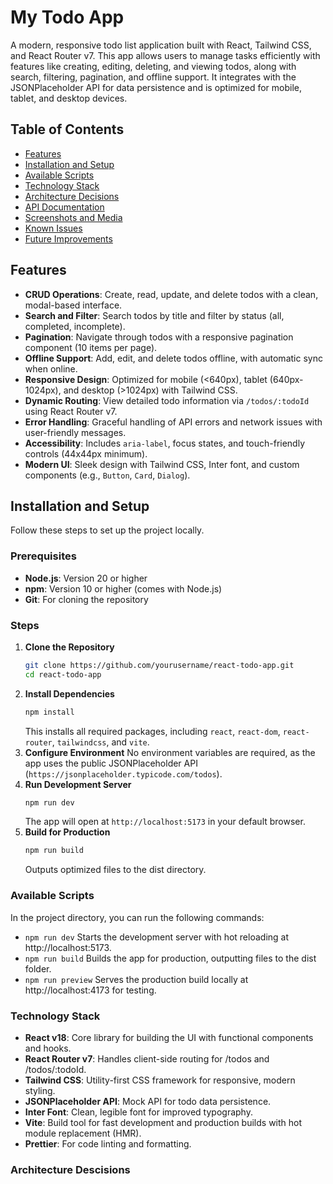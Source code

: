 # My Todo App

A modern, responsive todo list application built with React, Tailwind CSS, and React Router v7. This app allows users to manage tasks efficiently with features like creating, editing, deleting, and viewing todos, along with search, filtering, pagination, and offline support. It integrates with the JSONPlaceholder API for data persistence and is optimized for mobile, tablet, and desktop devices.

## Table of Contents
- [Features](#features)
- [Installation and Setup](#installation-and-setup)
- [Available Scripts](#available-scripts)
- [Technology Stack](#technology-stack)
- [Architecture Decisions](#architecture-decisions)
- [API Documentation](#api-documentation)
- [Screenshots and Media](#screenshots-and-media)
- [Known Issues](#known-issues)
- [Future Improvements](#future-improvements)

## Features
- **CRUD Operations**: Create, read, update, and delete todos with a clean, modal-based interface.
- **Search and Filter**: Search todos by title and filter by status (all, completed, incomplete).
- **Pagination**: Navigate through todos with a responsive pagination component (10 items per page).
- **Offline Support**: Add, edit, and delete todos offline, with automatic sync when online.
- **Responsive Design**: Optimized for mobile (<640px), tablet (640px-1024px), and desktop (>1024px) with Tailwind CSS.
- **Dynamic Routing**: View detailed todo information via `/todos/:todoId` using React Router v7.
- **Error Handling**: Graceful handling of API errors and network issues with user-friendly messages.
- **Accessibility**: Includes `aria-label`, focus states, and touch-friendly controls (44x44px minimum).
- **Modern UI**: Sleek design with Tailwind CSS, Inter font, and custom components (e.g., `Button`, `Card`, `Dialog`).

## Installation and Setup
Follow these steps to set up the project locally.

### Prerequisites
- **Node.js**: Version 20 or higher
- **npm**: Version 10 or higher (comes with Node.js)
- **Git**: For cloning the repository

### Steps
1. **Clone the Repository**
    ```bash
    git clone https://github.com/yourusername/react-todo-app.git
    cd react-todo-app
2. **Install Dependencies**
    ```bash
    npm install
    ```
    This installs all required packages, including `react`, `react-dom`, `react-router`, `tailwindcss`, and `vite`.
3. **Configure Environment** 
    No environment variables are required, as the app uses the public JSONPlaceholder API 
    (`https://jsonplaceholder.typicode.com/todos`).
4. **Run Development Server**
    ```bash
    npm run dev
    ```
    The app will open at `http://localhost:5173` in your default browser.
5. **Build for Production**
    ```bash
    npm run build
    ```
    Outputs optimized files to the dist directory.

### Available Scripts
In the project directory, you can run the following commands:
- `npm run dev` Starts the development server with hot reloading at http://localhost:5173.
- `npm run build` Builds the app for production, outputting files to the dist folder.
- `npm run preview` Serves the production build locally at http://localhost:4173 for testing.


### Technology Stack
- **React v18**: Core library for building the UI with functional components and hooks.
- **React Router v7**: Handles client-side routing for /todos and /todos/:todoId.
- **Tailwind CSS**: Utility-first CSS framework for responsive, modern styling.
- **JSONPlaceholder API**: Mock API for todo data persistence.
- **Inter Font**: Clean, legible font for improved typography.
- **Vite**: Build tool for fast development and production builds with hot module replacement (HMR).
- **Prettier**: For code linting and formatting.

### Architecture Descisions
